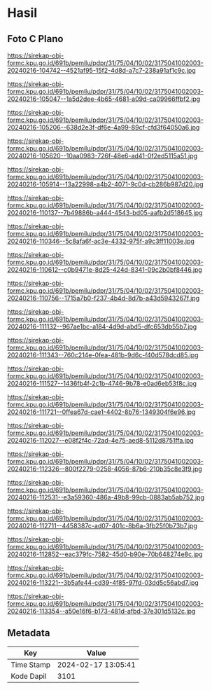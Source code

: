 # Hasil

## Foto C Plano

https://sirekap-obj-formc.kpu.go.id/691b/pemilu/pdpr/31/75/04/10/02/3175041002003-20240216-104742--4521af95-15f2-4d8d-a7c7-238a91af1c9c.jpg

https://sirekap-obj-formc.kpu.go.id/691b/pemilu/pdpr/31/75/04/10/02/3175041002003-20240216-105047--1a5d2dee-4b65-4681-a09d-ca09966ffbf2.jpg

https://sirekap-obj-formc.kpu.go.id/691b/pemilu/pdpr/31/75/04/10/02/3175041002003-20240216-105206--638d2e3f-df6e-4a99-89cf-cfd3f64050a6.jpg

https://sirekap-obj-formc.kpu.go.id/691b/pemilu/pdpr/31/75/04/10/02/3175041002003-20240216-105620--10aa0983-726f-48e6-ad41-0f2ed5115a51.jpg

https://sirekap-obj-formc.kpu.go.id/691b/pemilu/pdpr/31/75/04/10/02/3175041002003-20240216-105914--13a22998-a4b2-4071-9c0d-cb286b987d20.jpg

https://sirekap-obj-formc.kpu.go.id/691b/pemilu/pdpr/31/75/04/10/02/3175041002003-20240216-110137--7b49886b-a444-4543-bd05-aafb2d518645.jpg

https://sirekap-obj-formc.kpu.go.id/691b/pemilu/pdpr/31/75/04/10/02/3175041002003-20240216-110346--5c8afa6f-ac3e-4332-975f-a9c3ff11003e.jpg

https://sirekap-obj-formc.kpu.go.id/691b/pemilu/pdpr/31/75/04/10/02/3175041002003-20240216-110612--c0b9471e-8d25-424d-8341-09c2b0bf8446.jpg

https://sirekap-obj-formc.kpu.go.id/691b/pemilu/pdpr/31/75/04/10/02/3175041002003-20240216-110756--1715a7b0-f237-4b4d-8d7b-a43d5943267f.jpg

https://sirekap-obj-formc.kpu.go.id/691b/pemilu/pdpr/31/75/04/10/02/3175041002003-20240216-111132--967ae1bc-a184-4d9d-abd5-dfc653db55b7.jpg

https://sirekap-obj-formc.kpu.go.id/691b/pemilu/pdpr/31/75/04/10/02/3175041002003-20240216-111343--760c214e-0fea-481b-9d6c-f40d578dcd85.jpg

https://sirekap-obj-formc.kpu.go.id/691b/pemilu/pdpr/31/75/04/10/02/3175041002003-20240216-111527--1436fb4f-2c1b-4746-9b78-e0ad6eb53f8c.jpg

https://sirekap-obj-formc.kpu.go.id/691b/pemilu/pdpr/31/75/04/10/02/3175041002003-20240216-111721--0ffea67d-cae1-4402-8b76-1349304f6e96.jpg

https://sirekap-obj-formc.kpu.go.id/691b/pemilu/pdpr/31/75/04/10/02/3175041002003-20240216-112027--e08f2f4c-72ad-4e75-aed8-5112d8751ffa.jpg

https://sirekap-obj-formc.kpu.go.id/691b/pemilu/pdpr/31/75/04/10/02/3175041002003-20240216-112326--800f2279-0258-4056-87b6-210b35c8e3f9.jpg

https://sirekap-obj-formc.kpu.go.id/691b/pemilu/pdpr/31/75/04/10/02/3175041002003-20240216-112531--e3a59360-486a-49b8-99cb-0883ab5ab752.jpg

https://sirekap-obj-formc.kpu.go.id/691b/pemilu/pdpr/31/75/04/10/02/3175041002003-20240216-112711--4458387c-ad07-401c-8b6a-3fb25f0b73b7.jpg

https://sirekap-obj-formc.kpu.go.id/691b/pemilu/pdpr/31/75/04/10/02/3175041002003-20240216-112852--eac379fc-7582-45d0-b90e-70b648274e8c.jpg

https://sirekap-obj-formc.kpu.go.id/691b/pemilu/pdpr/31/75/04/10/02/3175041002003-20240216-113221--3b5afe44-cd39-4f85-97fd-03dd5c56abd7.jpg

https://sirekap-obj-formc.kpu.go.id/691b/pemilu/pdpr/31/75/04/10/02/3175041002003-20240216-113354--a50e16f6-b173-481d-afbd-37e301d5132c.jpg


## Metadata

| Key        | Value               |
| ---------- | ------------------- |
| Time Stamp | 2024-02-17 13:05:41 |
| Kode Dapil | 3101                |



